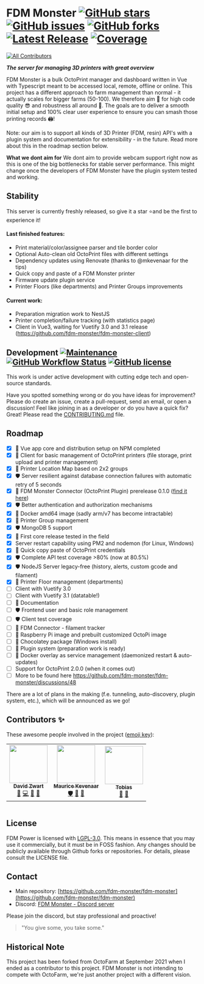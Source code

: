 # FDM Monster [![GitHub stars](https://img.shields.io/github/stars/fdm-monster/fdmonster)](https://github.com/fdm-monster/fdm-monster/stargazers) [![GitHub issues](https://img.shields.io/github/issues/fdm-monster/fdm-monster?color=green)](https://github.com/fdm-monster/fdm-monster/issues) [![GitHub forks](https://img.shields.io/github/forks/fdm-monster/fdm-monster)](https://github.com/fdm-monster/fdm-monster/network/members) [![Latest Release](https://img.shields.io/github/release/fdm-monster/fdm-monster)](https://github.com/fdm-monster/fdm-monster/releases/latest) [![Coverage](https://img.shields.io/codecov/c/github/fdm-monster/fdm-monster/develop?color=green)](https://app.codecov.io/gh/fdm-monster/fdm-monster)
<!-- ALL-CONTRIBUTORS-BADGE:START - Do not remove or modify this section -->
[![All Contributors](https://img.shields.io/badge/all_contributors-3-orange.svg?style=flat-square)](#contributors-)
<!-- ALL-CONTRIBUTORS-BADGE:END -->

**_The server for managing 3D printers with great overview_**

FDM Monster is a bulk OctoPrint manager and dashboard written in Vue with Typescript meant to be accessed local, remote, offline or online. This project has a different approach to farm management than normal - it actually scales for bigger farms (50-100). We therefore aim 🚀 for high code quality 😎 and robustness all around 💪. The goals are to deliver a smooth initial setup and 100% clear user experience to ensure you can smash those printing records 🖨️!

Note: our aim is to support all kinds of 3D Printer (FDM, resin) API's with a plugin system and documentation for extensibility - in the future. Read more about this in the roadmap section below.

**What we dont aim for**
We dont aim to provide webcam support right now as this is one of the big bottlenecks for stable server performance. This might change once the developers of FDM Monster have the plugin system tested and working.

<!--  ![Docker Pulls](https://img.shields.io/docker/pulls/fdm-monster/fdm-monster) -->
<!-- ![GitHub release (latest by date)](https://img.shields.io/github/downloads/fdm-monster/fdm-monster/latest/total) -->

## Stability

This server is currently freshly released, so give it a star ⭐and be the first to experience it! 

#### Last finished features: 
- Print material/color/assignee parser and tile border color
- Optional Auto-clean old OctoPrint files with different settings
- Dependency updates using Renovate (thanks to @mkevenaar for the tips)
- Quick copy and paste of a FDM Monster printer
- Firmware update plugin service
- Printer Floors (like departments) and Printer Groups improvements
#### Current work:
- Preparation migration work to NestJS
- Printer completion/failure tracking (with statistics page)
- Client in Vue3, waiting for Vuetify 3.0 and 3.1 release (https://github.com/fdm-monster/fdm-monster-client)

## Development [![Maintenance](https://img.shields.io/badge/Maintained%3F-yes-green.svg)](https://gitHub.com/fdm-monster/fdm-monster/graphs/commit-activity) [![GitHub Workflow Status](https://img.shields.io/github/workflow/status/fdm-monster/fdm-monster/Node.js%20CI?query=branch%3Adevelop)](https://github.com/fdm-monster/fdm-monster/actions/workflows/nodejs.yml?query=branch%3Adevelop) [![GitHub license](https://img.shields.io/github/license/fdm-monster/fdm-monster)](https://github.com/fdm-monster/fdm-monster/blob/master/LICENSE.txt)
This work is under active development with cutting edge tech and open-source standards. 

Have you spotted something wrong or do you have ideas for improvement? Please do create an issue, create a pull-request, send an email, or open a discussion!
Feel like joining in as a developer or do you have a quick fix? Great! Please read the [CONTRIBUTING.md](CONTRIBUTING.md) file.

## Roadmap

- [x] :rocket: Vue app core and distribution setup on NPM completed
- [x] :rocket: Client for basic management of OctoPrint printers (file storage, print upload and printer management)
- [x] 🌟 Printer Location Map based on 2x2 groups
- [x] 🛡️ Server resilient against database connection failures with automatic retry of 5 seconds
- [x] 🔌 FDM Monster Connector (OctoPrint Plugin) prerelease 0.1.0 ([find it here](https://gitHub.com/fdm-monster/fdm-connector/releases))
- [x] 🛡️ Better authentication and authorization mechanisms
- [x] :rocket: Docker amd64 image (sadly arm/v7 has become intractable)
- [x] :rocket: Printer Group management
- [x] 🛡️ MongoDB 5 support
- [x] :rocket: First core release tested in the field
- [x] Server restart capability using PM2 and nodemon (for Linux, Windows)
- [x] :rocket: Quick copy paste of OctoPrint credentials
- [x] 🛡️ Complete API test coverage >80% (now at 80.5%)
- [x] 🛡️ NodeJS Server legacy-free (history, alerts, custom gcode and filament)
- [x] :rocket: Printer Floor management (departments)
- [ ] Client with Vuetify 3.0
- [ ] Client with Vuetify 3.1 (datatable!)
- [ ] :rocket: Documentation
- [ ] 🛡️ Frontend user and basic role management
- [ ] 🛡️ Client test coverage
- [ ] 🔌 FDM Connector - filament tracker 
- [ ] 🔌 Raspberry Pi image and prebuilt customized OctoPi image
- [ ] :rocket: Chocolatey package (Windows install)
- [ ] :rocket: Plugin system (preparation work is ready)
- [ ] :rocket: Docker overlay as service management (daemonized restart & auto-updates)
- [ ] Support for OctoPrint 2.0.0 (when it comes out)
- [ ] More to be found here https://github.com/fdm-monster/fdm-monster/discussions/48

There are a lot of plans in the making (f.e. tunneling, auto-discovery, plugin system,  etc.), which will be announced as we go!

## Contributors ✨

These awesome people involved in the project ([emoji key](https://allcontributors.org/docs/en/emoji-key)):
<!-- ALL-CONTRIBUTORS-LIST:START - Do not remove or modify this section -->
<!-- prettier-ignore-start -->
<!-- markdownlint-disable -->
<table>
  <tr>
    <td align="center"><a href="https://github.com/davidzwa"><img src="https://avatars.githubusercontent.com/u/6005355?v=4?s=100" width="100px;" alt=""/><br /><sub><b>David Zwart</b></sub></a><br /><a href="https://github.com/fdm-monster/fdm-monster/issues?q=author%3Adavidzwa" title="Bug reports">🐛</a> <a href="https://github.com/fdm-monster/fdm-monster/commits?author=davidzwa" title="Code">💻</a> <a href="#maintenance-davidzwa" title="Maintenance">🚧</a> <a href="#userTesting-davidzwa" title="User Testing">📓</a></td>
    <td align="center"><a href="https://kevenaar.name"><img src="https://avatars.githubusercontent.com/u/834643?v=4?s=100" width="100px;" alt=""/><br /><sub><b>Maurice Kevenaar</b></sub></a><br /><a href="#security-mkevenaar" title="Security">🛡️</a> <a href="#maintenance-mkevenaar" title="Maintenance">🚧</a> <a href="#ideas-mkevenaar" title="Ideas, Planning, & Feedback">🤔</a></td>
    <td align="center"><a href="https://github.com/Tobikisss"><img src="https://avatars.githubusercontent.com/u/45754890?v=4?s=100" width="100px;" alt=""/><br /><sub><b>Tobias</b></sub></a><br /><a href="#ideas-Tobikisss" title="Ideas, Planning, & Feedback">🤔</a> <a href="#maintenance-Tobikisss" title="Maintenance">🚧</a></td>
  </tr>
</table>

<!-- markdownlint-restore -->
<!-- prettier-ignore-end -->

<!-- ALL-CONTRIBUTORS-LIST:END -->

<!-- ALL-CONTRIBUTORS-LIST:START - Do not remove or modify this section -->
<!-- prettier-ignore-start -->
<!-- markdownlint-disable -->
<!-- markdownlint-restore -->
<!-- prettier-ignore-end -->

<table></table>

<!-- ALL-CONTRIBUTORS-LIST:END -->

## License

FDM Power is licensed with [LGPL-3.0](LICENSE). This means in essence that you may use it commercially, but it must be in FOSS fashion.
Any changes should be publicly available through Github forks or repositories. For details, please consult the LICENSE file.

## Contact
- Main repository: [https://github.com/fdm-monster/fdm-monster](https://github.com/fdm-monster/fdm-monster)
- Discord: [FDM Monster - Discord server](https://discord.gg/mwA8uP8CMc)

Please join the discord, but stay professional and proactive!
> "You give some, you take some."

## Historical Note

This project has been forked from OctoFarm at September 2021 when I ended as a contributor to this project. 
FDM Monster is not intending to compete with OctoFarm, we're just another project with a different vision.
